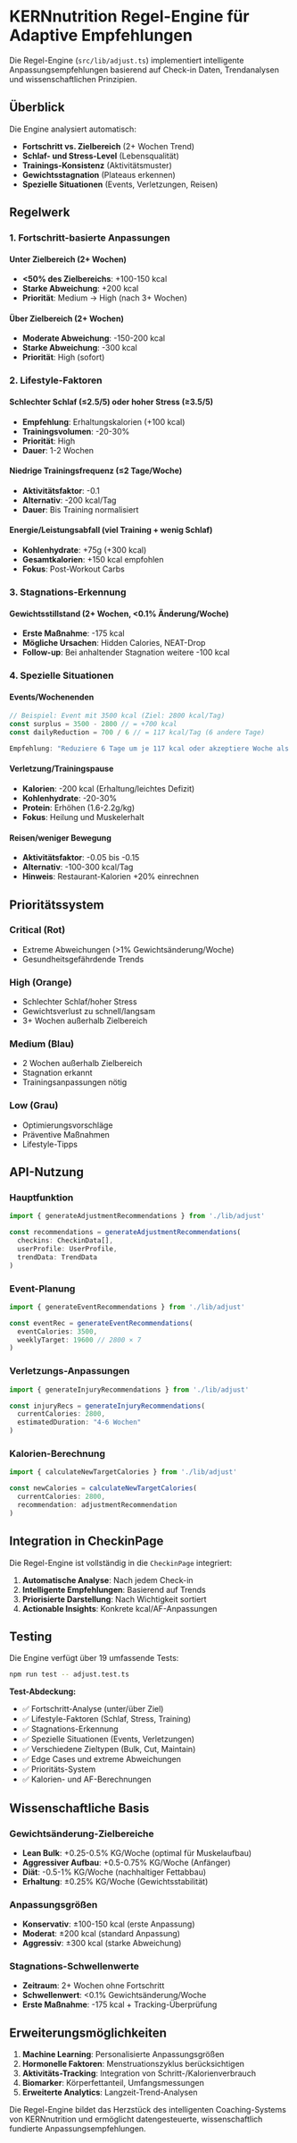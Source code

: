 # KERNnutrition Regel-Engine für Adaptive Empfehlungen

Die Regel-Engine (`src/lib/adjust.ts`) implementiert intelligente Anpassungsempfehlungen basierend auf Check-in Daten, Trendanalysen und wissenschaftlichen Prinzipien.

## Überblick

Die Engine analysiert automatisch:
- **Fortschritt vs. Zielbereich** (2+ Wochen Trend)
- **Schlaf- und Stress-Level** (Lebensqualität)
- **Trainings-Konsistenz** (Aktivitätsmuster)
- **Gewichtsstagnation** (Plateaus erkennen)
- **Spezielle Situationen** (Events, Verletzungen, Reisen)

## Regelwerk

### 1. Fortschritt-basierte Anpassungen

#### Unter Zielbereich (2+ Wochen)
- **<50% des Zielbereichs**: +100-150 kcal
- **Starke Abweichung**: +200 kcal
- **Priorität**: Medium → High (nach 3+ Wochen)

#### Über Zielbereich (2+ Wochen)
- **Moderate Abweichung**: -150-200 kcal
- **Starke Abweichung**: -300 kcal
- **Priorität**: High (sofort)

### 2. Lifestyle-Faktoren

#### Schlechter Schlaf (≤2.5/5) oder hoher Stress (≥3.5/5)
- **Empfehlung**: Erhaltungskalorien (+100 kcal)
- **Trainingsvolumen**: -20-30%
- **Priorität**: High
- **Dauer**: 1-2 Wochen

#### Niedrige Trainingsfrequenz (≤2 Tage/Woche)
- **Aktivitätsfaktor**: -0.1
- **Alternativ**: -200 kcal/Tag
- **Dauer**: Bis Training normalisiert

#### Energie/Leistungsabfall (viel Training + wenig Schlaf)
- **Kohlenhydrate**: +75g (+300 kcal)
- **Gesamtkalorien**: +150 kcal empfohlen
- **Fokus**: Post-Workout Carbs

### 3. Stagnations-Erkennung

#### Gewichtsstillstand (2+ Wochen, <0.1% Änderung/Woche)
- **Erste Maßnahme**: -175 kcal
- **Mögliche Ursachen**: Hidden Calories, NEAT-Drop
- **Follow-up**: Bei anhaltender Stagnation weitere -100 kcal

### 4. Spezielle Situationen

#### Events/Wochenenden
```typescript
// Beispiel: Event mit 3500 kcal (Ziel: 2800 kcal/Tag)
const surplus = 3500 - 2800 // = +700 kcal
const dailyReduction = 700 / 6 // = 117 kcal/Tag (6 andere Tage)

Empfehlung: "Reduziere 6 Tage um je 117 kcal oder akzeptiere Woche als Überschuss"
```

#### Verletzung/Trainingspause
- **Kalorien**: -200 kcal (Erhaltung/leichtes Defizit)
- **Kohlenhydrate**: -20-30%
- **Protein**: Erhöhen (1.6-2.2g/kg)
- **Fokus**: Heilung und Muskelerhalt

#### Reisen/weniger Bewegung
- **Aktivitätsfaktor**: -0.05 bis -0.15
- **Alternativ**: -100-300 kcal/Tag
- **Hinweis**: Restaurant-Kalorien +20% einrechnen

## Prioritätssystem

### Critical (Rot)
- Extreme Abweichungen (>1% Gewichtsänderung/Woche)
- Gesundheitsgefährdende Trends

### High (Orange)
- Schlechter Schlaf/hoher Stress
- Gewichtsverlust zu schnell/langsam
- 3+ Wochen außerhalb Zielbereich

### Medium (Blau)
- 2 Wochen außerhalb Zielbereich
- Stagnation erkannt
- Trainingsanpassungen nötig

### Low (Grau)
- Optimierungsvorschläge
- Präventive Maßnahmen
- Lifestyle-Tipps

## API-Nutzung

### Hauptfunktion
```typescript
import { generateAdjustmentRecommendations } from './lib/adjust'

const recommendations = generateAdjustmentRecommendations(
  checkins: CheckinData[],
  userProfile: UserProfile,
  trendData: TrendData
)
```

### Event-Planung
```typescript
import { generateEventRecommendations } from './lib/adjust'

const eventRec = generateEventRecommendations(
  eventCalories: 3500,
  weeklyTarget: 19600 // 2800 × 7
)
```

### Verletzungs-Anpassungen
```typescript
import { generateInjuryRecommendations } from './lib/adjust'

const injuryRecs = generateInjuryRecommendations(
  currentCalories: 2800,
  estimatedDuration: "4-6 Wochen"
)
```

### Kalorien-Berechnung
```typescript
import { calculateNewTargetCalories } from './lib/adjust'

const newCalories = calculateNewTargetCalories(
  currentCalories: 2800,
  recommendation: adjustmentRecommendation
)
```

## Integration in CheckinPage

Die Regel-Engine ist vollständig in die `CheckinPage` integriert:

1. **Automatische Analyse**: Nach jedem Check-in
2. **Intelligente Empfehlungen**: Basierend auf Trends
3. **Priorisierte Darstellung**: Nach Wichtigkeit sortiert
4. **Actionable Insights**: Konkrete kcal/AF-Anpassungen

## Testing

Die Engine verfügt über 19 umfassende Tests:

```bash
npm run test -- adjust.test.ts
```

**Test-Abdeckung:**
- ✅ Fortschritt-Analyse (unter/über Ziel)
- ✅ Lifestyle-Faktoren (Schlaf, Stress, Training)
- ✅ Stagnations-Erkennung
- ✅ Spezielle Situationen (Events, Verletzungen)
- ✅ Verschiedene Zieltypen (Bulk, Cut, Maintain)
- ✅ Edge Cases und extreme Abweichungen
- ✅ Prioritäts-System
- ✅ Kalorien- und AF-Berechnungen

## Wissenschaftliche Basis

### Gewichtsänderung-Zielbereiche
- **Lean Bulk**: +0.25-0.5% KG/Woche (optimal für Muskelaufbau)
- **Aggressiver Aufbau**: +0.5-0.75% KG/Woche (Anfänger)
- **Diät**: -0.5-1% KG/Woche (nachhaltiger Fettabbau)
- **Erhaltung**: ±0.25% KG/Woche (Gewichtsstabilität)

### Anpassungsgrößen
- **Konservativ**: ±100-150 kcal (erste Anpassung)
- **Moderat**: ±200 kcal (standard Anpassung)
- **Aggressiv**: ±300 kcal (starke Abweichung)

### Stagnations-Schwellenwerte
- **Zeitraum**: 2+ Wochen ohne Fortschritt
- **Schwellenwert**: <0.1% Gewichtsänderung/Woche
- **Erste Maßnahme**: -175 kcal + Tracking-Überprüfung

## Erweiterungsmöglichkeiten

1. **Machine Learning**: Personalisierte Anpassungsgrößen
2. **Hormonelle Faktoren**: Menstruationszyklus berücksichtigen
3. **Aktivitäts-Tracking**: Integration von Schritt-/Kalorienverbrauch
4. **Biomarker**: Körperfettanteil, Umfangsmessungen
5. **Erweiterte Analytics**: Langzeit-Trend-Analysen

Die Regel-Engine bildet das Herzstück des intelligenten Coaching-Systems von KERNnutrition und ermöglicht datengesteuerte, wissenschaftlich fundierte Anpassungsempfehlungen.

